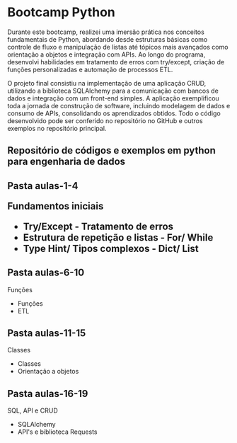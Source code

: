 # Bootcamp Python

Durante este bootcamp, realizei uma imersão prática nos conceitos fundamentais de Python, abordando desde estruturas básicas como controle de fluxo e manipulação de listas até tópicos mais avançados como orientação a objetos e integração com APIs. Ao longo do programa, desenvolvi habilidades em tratamento de erros com try/except, criação de funções personalizadas e automação de processos ETL.

O projeto final consistiu na implementação de uma aplicação CRUD, utilizando a biblioteca SQLAlchemy para a comunicação com bancos de dados e integração com um front-end simples. A aplicação exemplificou toda a jornada de construção de software, incluindo modelagem de dados e consumo de APIs, consolidando os aprendizados obtidos. Todo o código desenvolvido pode ser conferido no repositório no GitHub e outros exemplos no repositório principal.

## Repositório de códigos e exemplos em python para engenharia de dados

<h2> Pasta aulas-1-4

<p> Fundamentos iniciais </p>
    <ul>
        <li>Try/Except - Tratamento de erros </li>
        <li>Estrutura de repetição e listas - For/ While </li>
        <li>Type Hint/ Tipos complexos - Dict/ List</li>
    </ul>

<h2> Pasta aulas-6-10 </h2>

<p> Funções </p>
    <ul>
        <li>Funções</li>
        <li>ETL</li>
    </ul>

<h2> Pasta aulas-11-15 </h2>

<p> Classes </p>
    <ul>
        <li>Classes</li>
        <li>Orientação a objetos</li>
    </ul>

<h2> Pasta aulas-16-19 </h2>

<p> SQL, API e CRUD </p>
    <ul>
        <li>SQLAlchemy</li>
        <li>API's e biblioteca Requests</li>
    </ul>

